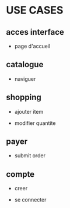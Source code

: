 # USE CASES

## acces interface

- page d'accueil

## catalogue

- naviguer

## shopping

- ajouter item

- modifier quantite

## payer

- submit order

## compte

- creer

- se connecter
